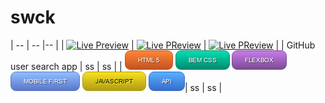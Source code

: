 # swck
| -- | -- |-- |
| [![Live Preview](https://raw.githubusercontent.com/swckd/GitHub-user-search-app/gh-pages/assets/screenshot.jpg)](https://github.com/swckd/GitHub-user-search-app?tab=readme-ov-file) | [![Live PReview](https://raw.githubusercontent.com/swckd/TOP-Foundations-LandingPage/main/assets/images/descarga.png)](https://swckd.github.io/TOP-Foundations-LandingPage/) | [![Live PReview](https://raw.githubusercontent.com/swckd/TOP-Foundations-LandingPage/main/assets/images/descarga.png)](https://swckd.github.io/TOP-Foundations-LandingPage/)  |
| GitHub user search app | ss | ss |
| ![HTML5](https://raw.githubusercontent.com/swckd/swckd/main/assets/img/HTML5.png) ![BEM](https://raw.githubusercontent.com/swckd/swckd/main/assets/img/BEM%20CSS.png) ![FLEXBOX](https://raw.githubusercontent.com/swckd/swckd/main/assets/img/FLEXBOX.png) ![MOBILE FIRST](https://raw.githubusercontent.com/swckd/swckd/main/assets/img/MOBILE%20FIRST.png) ![Javascript](https://raw.githubusercontent.com/swckd/swckd/main/assets/img/JAVASCRIPT.png) ![API](https://raw.githubusercontent.com/swckd/swckd/main/assets/img/API.png)| ss | ss |
